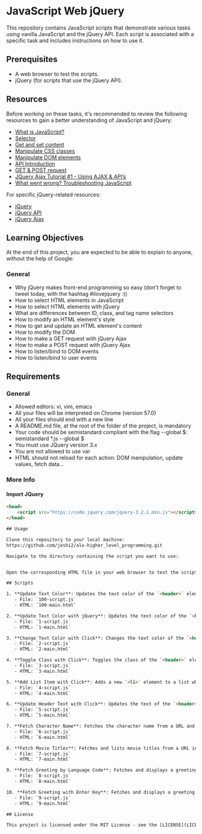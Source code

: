 # JavaScript Web jQuery

This repository contains JavaScript scripts that demonstrate various tasks using vanilla JavaScript and the jQuery API. Each script is associated with a specific task and includes instructions on how to use it.

## Prerequisites

- A web browser to test the scripts.
- jQuery (for scripts that use the jQuery API).

## Resources

Before working on these tasks, it's recommended to review the following resources to gain a better understanding of JavaScript and jQuery:

- [What is JavaScript?](https://developer.mozilla.org/en-US/docs/Web/JavaScript)
- [Selector](https://developer.mozilla.org/en-US/docs/Web/CSS/CSS_Selectors)
- [Get and set content](https://developer.mozilla.org/en-US/docs/Web/API/HTMLElement/innerHTML)
- [Manipulate CSS classes](https://developer.mozilla.org/en-US/docs/Web/API/Element/classList)
- [Manipulate DOM elements](https://developer.mozilla.org/en-US/docs/Web/API/Document_Object_Model/Introduction)
- [API Introduction](https://developer.mozilla.org/en-US/docs/Learn/JavaScript/Client-side_web_APIs/Introduction)
- [GET & POST request](https://developer.mozilla.org/en-US/docs/Web/HTTP/Methods)
- [JQuery Ajax Tutorial #1 - Using AJAX & API’s](https://www.youtube.com/watch?v=fEYx8dQr_cQ)
- [What went wrong? Troubleshooting JavaScript](https://developer.mozilla.org/en-US/docs/Web/JavaScript/Reference/Errors)

For specific jQuery-related resources:

- [jQuery](https://jquery.com/)
- [jQuery API](https://api.jquery.com/)
- [jQuery Ajax](https://api.jquery.com/jquery.ajax/)

## Learning Objectives

At the end of this project, you are expected to be able to explain to anyone, without the help of Google:

### General

- Why jQuery makes front-end programming so easy (don't forget to tweet today, with the hashtag #ilovejquery :))
- How to select HTML elements in JavaScript
- How to select HTML elements with jQuery
- What are differences between ID, class, and tag name selectors
- How to modify an HTML element's style
- How to get and update an HTML element's content
- How to modify the DOM
- How to make a GET request with jQuery Ajax
- How to make a POST request with jQuery Ajax
- How to listen/bind to DOM events
- How to listen/bind to user events

## Requirements

### General

- Allowed editors: vi, vim, emacs
- All your files will be interpreted on Chrome (version 57.0)
- All your files should end with a new line
- A README.md file, at the root of the folder of the project, is mandatory
- Your code should be semistandard compliant with the flag --global $: semistandard *.js --global $
- You must use JQuery version 3.x
- You are not allowed to use var
- HTML should not reload for each action: DOM manipulation, update values, fetch data…

### More Info

#### Import JQuery

```html
<head>
    <script src="https://code.jquery.com/jquery-3.2.1.min.js"></script>
</head>

## Usage

Clone this repository to your local machine:
https://github.com/jeshi2/alx-higher_level_programming.git

Navigate to the directory containing the script you want to use:


Open the corresponding HTML file in your web browser to test the script.

## Scripts

1. **Update Text Color**: Updates the text color of the `<header>` element to red.
   - File: `100-script.js`
   - HTML: `100-main.html`

2. **Update Text Color with jQuery**: Updates the text color of the `<header>` element to red using the jQuery API.
   - File: `1-script.js`
   - HTML: `1-main.html`

3. **Change Text Color with Click**: Changes the text color of the `<header>` element to red when the user clicks on the `<div>` element.
   - File: `2-script.js`
   - HTML: `2-main.html`

4. **Toggle Class with Click**: Toggles the class of the `<header>` element between "red" and "green" when the user clicks on the `<div>` element.
   - File: `3-script.js`
   - HTML: `3-main.html`

5. **Add List Item with Click**: Adds a new `<li>` element to a list when the user clicks on the `<div>` element.
   - File: `4-script.js`
   - HTML: `4-main.html`

6. **Update Header Text with Click**: Updates the text of the `<header>` element to "New Header!!!" when the user clicks on the `<div>` element.
   - File: `5-script.js`
   - HTML: `5-main.html`

7. **Fetch Character Name**: Fetches the character name from a URL and displays it in the `<div>` element.
   - File: `6-script.js`
   - HTML: `6-main.html`

8. **Fetch Movie Titles**: Fetches and lists movie titles from a URL in a `<ul>` element.
   - File: `7-script.js`
   - HTML: `7-main.html`

9. **Fetch Greeting by Language Code**: Fetches and displays a greeting translation based on a language code entered by the user.
   - File: `8-script.js`
   - HTML: `8-main.html`

10. **Fetch Greeting with Enter Key**: Fetches and displays a greeting translation when the user clicks a button or presses Enter after entering a language code.
   - File: `9-script.js`
   - HTML: `9-main.html`

## License

This project is licensed under the MIT License - see the [LICENSE](LICENSE) file for details.

